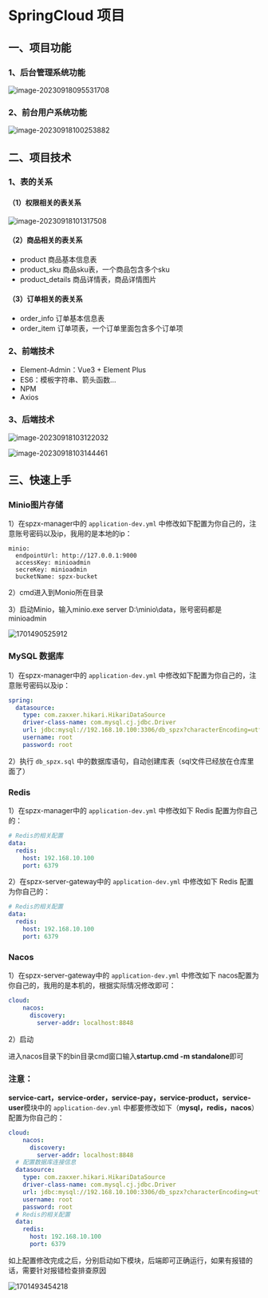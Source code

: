 # SpringCloud 项目

## 一、项目功能

### 1、后台管理系统功能

![image-20230918095531708](D:/%E8%B5%84%E6%96%99/%E5%B0%9A%E4%B8%8A%E7%94%84%E9%80%89/%E8%AF%BE%E4%BB%B6/assets/image-20230918095531708.png)

### 2、前台用户系统功能

![image-20230918100253882](D:/%E8%B5%84%E6%96%99/%E5%B0%9A%E4%B8%8A%E7%94%84%E9%80%89/%E8%AF%BE%E4%BB%B6/assets/image-20230918100253882.png)



## 二、项目技术

### 1、表的关系

#### （1）权限相关的表关系

![image-20230918101317508](D:/%E8%B5%84%E6%96%99/%E5%B0%9A%E4%B8%8A%E7%94%84%E9%80%89/%E8%AF%BE%E4%BB%B6/assets/image-20230918101317508.png)

#### （2）商品相关的表关系

- product  商品基本信息表
- product_sku 商品sku表，一个商品包含多个sku
- product_details 商品详情表，商品详情图片



#### （3）订单相关的表关系

- order_info 订单基本信息表
- order_item 订单项表，一个订单里面包含多个订单项



### 2、前端技术

- Element-Admin：Vue3 + Element Plus
- ES6：模板字符串、箭头函数...
- NPM
- Axios



### 3、后端技术

![image-20230918103122032](D:/%E8%B5%84%E6%96%99/%E5%B0%9A%E4%B8%8A%E7%94%84%E9%80%89/%E8%AF%BE%E4%BB%B6/assets/image-20230918103122032.png)

![image-20230918103144461](D:/%E8%B5%84%E6%96%99/%E5%B0%9A%E4%B8%8A%E7%94%84%E9%80%89/%E8%AF%BE%E4%BB%B6/assets/image-20230918103144461.png)


## 三、快速上手

### Minio图片存储

1）在spzx-manager中的 `application-dev.yml` 中修改如下配置为你自己的，注意账号密码以及ip，我用的是本地的ip：

```
minio:
  endpointUrl: http://127.0.0.1:9000
  accessKey: minioadmin
  secreKey: minioadmin
  bucketName: spzx-bucket
```

2）cmd进入到Monio所在目录

3）启动Minio，输入minio.exe server D:\minio\data，账号密码都是minioadmin

![1701490525912](C:\Users\李佳乐\AppData\Roaming\Typora\typora-user-images\1701490525912.png)

### MySQL 数据库

1）在spzx-manager中的 `application-dev.yml` 中修改如下配置为你自己的，注意账号密码以及ip：

```yml
spring:
  datasource:
    type: com.zaxxer.hikari.HikariDataSource
    driver-class-name: com.mysql.cj.jdbc.Driver
    url: jdbc:mysql://192.168.10.100:3306/db_spzx?characterEncoding=utf-8&useSSL=false&allowPublicKeyRetrieval=true&serverTimezone=GMT%2B8
    username: root
    password: root
```

2）执行 `db_spzx.sql` 中的数据库语句，自动创建库表（sql文件已经放在仓库里面了）

### Redis

1）在spzx-manager中的 `application-dev.yml` 中修改如下 Redis 配置为你自己的：

```yml
# Redis的相关配置
data:
  redis:
    host: 192.168.10.100
    port: 6379
```

2）在spzx-server-gateway中的 `application-dev.yml` 中修改如下 Redis 配置为你自己的：

```yml
# Redis的相关配置
data:
  redis:
    host: 192.168.10.100
    port: 6379
```

### Nacos

1）在spzx-server-gateway中的 `application-dev.yml` 中修改如下 nacos配置为你自己的，我用的是本机的，根据实际情况修改即可：

```yml
cloud:
    nacos:
      discovery:
        server-addr: localhost:8848
```

2）启动

进入nacos目录下的bin目录cmd窗口输入**startup.cmd -m standalone**即可

### 注意：

**service-cart，service-order，service-pay，service-product，service-user**模块中的 `application-dev.yml` 中都要修改如下（**mysql，redis，nacos**）配置为你自己的：

```yml
cloud:
    nacos:
      discovery:
        server-addr: localhost:8848
  # 配置数据库连接信息
  datasource:
    type: com.zaxxer.hikari.HikariDataSource
    driver-class-name: com.mysql.cj.jdbc.Driver
    url: jdbc:mysql://192.168.10.100:3306/db_spzx?characterEncoding=utf-8&useSSL=false&allowPublicKeyRetrieval=true&serverTimezone=GMT%2B8
    username: root
    password: root
  # Redis的相关配置
  data:
    redis:
      host: 192.168.10.100
      port: 6379
```

如上配置修改完成之后，分别启动如下模块，后端即可正确运行，如果有报错的话，需要针对报错检查排查原因

![1701493454218](C:\Users\李佳乐\AppData\Roaming\Typora\typora-user-images\1701493454218.png)